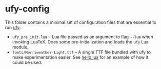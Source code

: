 # ufy-config

This folder contains a minimal set of configuration files that are essential to run [ufy](https://github.com/deepakjois/ufy):

* `ufy_pre_init.lua` – Lua file passed as an argument to flag `--lua` when invoking LuaTeX. Does some pre-initialization and loads the `ufy` Lua module.
* `fonts/Merriweather-Light.ttf` – A single TTF file bundled with ufy to make experimentation easier. See [hello.lua](https://github.com/deepakjois/ufy/blob/master/examples/hello.lua) for an example of how it could be used.
